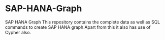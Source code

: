 # SAP-HANA-Graph
SAP HANA Graph This repository contains the complete data as well as SQL commands to create SAP HANA graph.Apart from this it also has use of Cypher also.

